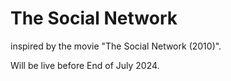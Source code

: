 # The Social Network

inspired by the movie "The Social Network (2010)".

Will be live before End of July 2024.